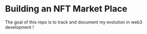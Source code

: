 # Building an NFT Market Place
The goal of this repo is to track and document my evolution in web3 development ! 
